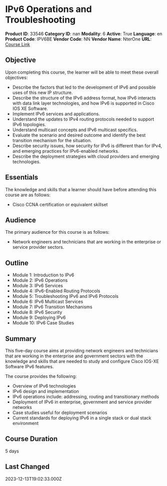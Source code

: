 # IPv6 Operations and Troubleshooting

**Product ID**: 33546
**Category ID**: nan
**Modality**: 6
**Active**: True
**Language**: en
**Product Code**: IPV6BE
**Vendor Code**: NN
**Vendor Name**: NterOne
**URL**: [Course Link](https://www.fastlaneus.com/course/nterone-ipv6be)

## Objective
Upon completing this course, the learner will be able to meet these overall objectives:



- Describe the factors that led to the development of IPv6 and possible uses of this new IP structure.
- Describe the structure of the IPv6 address format, how IPv6 interacts with data link layer technologies, and how IPv6 is supported in Cisco IOS XE Software.
- Implement IPv6 services and applications.
- Understand the updates to IPv4 routing protocols needed to support IPv6 topologies.
- Understand multicast concepts and IPv6 multicast specifics.
- Evaluate the scenario and desired outcome and identify the best transition mechanism for the situation.
- Describe security issues, how security for IPv6 is different than for IPv4, and emerging practices for IPv6-enabled networks.
- Describe the deployment strategies with cloud providers and emerging technologies.

## Essentials
The knowledge and skills that a learner should have before attending this course are as follows:



- Cisco CCNA certification or equivalent skillset

## Audience
The primary audience for this course is as follows:



- Network engineers and technicians that are working in the enterprise or service provider sectors.

## Outline
- Module 1: Introduction to IPv6
- Module 2: IPv6 Operations
- Module 3: IPv6 Services
- Module 4: IPv6-Enabled Routing Protocols
- Module 5: Troubleshooting IPv6 and IPv6 Protocols
- Module 6: IPv6 Multicast Services
- Module 7: IPv6 Transition Mechanisms
- Module 8:  IPv6 Security
- Module 9: Deploying IPv6
- Module 10: IPv6 Case Studies

## Summary
This five-day course aims at providing network engineers and technicians that are working in the enterprise and government sectors with the knowledge and skills that are needed to study and configure Cisco IOS-XE Software IPv6 features.

The course provides the following:



- Overview of IPv6 technologies
- IPv6 design and implementation
- IPv6 operations include: addressing, routing and transitionary methods
- Deployment of IPv6 in enterprise,  government and service provider networks
- Case studies useful for deployment scenarios
- Current standards for deploying IPv6 in a single stack or dual stack environment

## Course Duration
5 days

## Last Changed
2023-12-13T19:02:33.000Z
